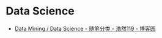 # Data Science

* [Data Mining / Data Science - 随笔分类 - 浩然119 - 博客园](https://www.cnblogs.com/pegasus923/category/264077.html)
